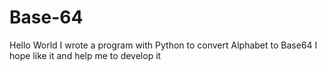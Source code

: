 # Base-64
Hello World
I wrote a program with Python to convert Alphabet to Base64
I hope like it and help me to develop it
